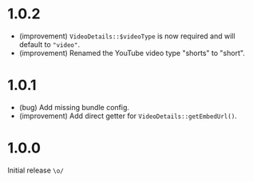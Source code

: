 1.0.2
=====

* (improvement) `VideoDetails::$videoType` is now required and will default to `"video"`.
* (improvement) Renamed the YouTube video type "shorts" to "short".


1.0.1
=====

* (bug) Add missing bundle config.
* (improvement) Add direct getter for `VideoDetails::getEmbedUrl()`.


1.0.0
=====

Initial release `\o/`
